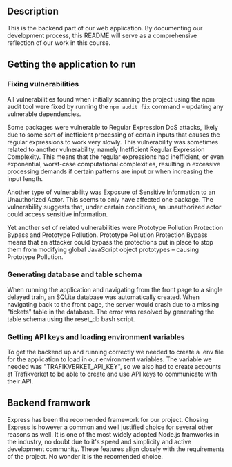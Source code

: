 ## Description
This is the backend part of our web application. By documenting our development process, this README will serve as a comprehensive reflection of our work in this course.

## Getting the application to run
### Fixing vulnerabilities
All vulnerabilities found when initially scanning the project using the npm audit tool were fixed by running the `npm audit fix` command – updating any vulnerable dependencies.

Some packages were vulnerable to Regular Expression DoS attacks, likely due to some sort of inefficient processing of certain inputs that causes the regular expressions to work very slowly. This vulnerability was sometimes related to another vulnerability, namely Inefficient Regular Expression Complexity. This means that the regular expressions had inefficient, or even exponential, worst-case computational complexities, resulting in excessive processing demands if certain patterns are input or when increasing the input length.

Another type of vulnerability was Exposure of Sensitive Information to an Unauthorized Actor. This seems to only have affected one package. The vulnerability suggests that, under certain conditions, an unauthorized actor could access sensitive information.

Yet another set of related vulnerabilities were Prototype Pollution Protection Bypass and Prototype Pollution. Prototype Pollution Protection Bypass means that an attacker could bypass the protections put in place to stop them from modifying global JavaScript object prototypes – causing Prototype Pollution.

### Generating database and table schema
When running the application and navigating from the front page to a single delayed train, an SQLite database was automatically created. When navigating back to the front page, the server would crash due to a missing "tickets" table in the database. The error was resolved by generating the table schema using the reset_db bash script.

### Getting API keys and loading environment variables
To get the backend up and running correctly we needed to create a .env file for the application to load in our environment variables. The variable we needed was "TRAFIKVERKET_API_KEY", so we also had to create accounts at Trafikverket to be able to create and use API keys to communicate with their API.

## Backend framwork
Express has been the recomended framework for our project. Chosing Express is however a common and well justified choice for several other reasons as well. It is one of the most widely adopted Node.js framworks in the industry, no doubt due to it's speed and simplicity and active development community. These features align closely with the requirements of the project. No wonder it is the recomended choice.
